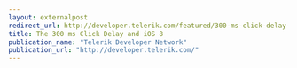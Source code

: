 ```yaml
---
layout: externalpost
redirect_url: http://developer.telerik.com/featured/300-ms-click-delay-ios-8/
title: The 300 ms Click Delay and iOS 8
publication_name: "Telerik Developer Network"
publication_url: "http://developer.telerik.com/"
---
```


